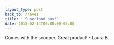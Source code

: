 ```yaml
---
layout_type: post
back_to: /raves
title: ' Superfood buy!'
date: 2015-02-14T00:00:00-05:00
---
```

Comes with the scooper. Great product! - Laura B.
